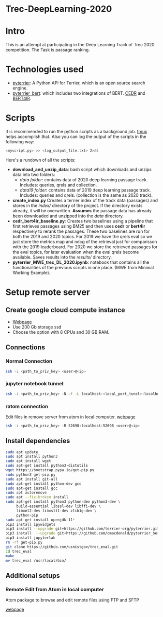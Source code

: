 # Trec-DeepLearning-2020 

# Intro

This is an attempt at participating in the Deep Learning Track of Trec 2020 competition. The Task is passage ranking.

# Technologies used

- [pyterrier](https://github.com/terrier-org/pyterrier): A Python API for Terrier, which is an open source search engine.
- [pyterrier_bert](https://github.com/cmacdonald/pyterrier_bert): which includes two integrations of BERT. [CEDR](https://github.com/Georgetown-IR-Lab/cedr) and [BERT4IR]([BERT4IR](https://github.com/ArthurCamara/Bert4IR)).

# Scripts

It is recommended to run the python scripts as a background job. [tmux](https://github.com/tmux/tmux/wiki) helps accomplish that. Also you can log the output of the scripts in the following way: 

~~~bash
<myscript.py> >> <log_output_file.txt> 2>&1
~~~

Here's a rundown of all the scripts:

- **download_and_unzip_data**: bash script which downloads and unzips data into two folders:
  - *data folder*: contains data of 2020 deep learning passage track. Includes: queries, qrels and collection.
  - *data19 folder*: contains data of 2019 deep learning passage track. Includes: queries and qrels. (collection is the same as 2020 track).
- **create_index.py** Creates a terrier index of the track data (passages) and stores in the *index/* directory of the project. If the directory exists already, it will be overwritten. **Assumes** the passage data has already been downloaded and unzipped into the *data* directory.
- **cedr_bert4ir_baseline.py**: Creates two baselines using a pipeline that first retrieves passages using BM25 and then uses **cedr** or **bert4ir** respectively to rerank the passages. These two baselines are run for both the 2019 and 2020 topics. For 2019 we have the qrels eval so we just store the metrics map and ndcg of the retrieval just for comparisson with the 2019 leaderboard. For 2020 we store the retrieved passages for the eval topics, for later evaluation when the eval qrels become available. Saves results into the *results/* directory. 
- **pyterrier_MWE_trec_DL_2020.ipynb**: notebook that contains all the functionalities of the previous scripts in one place. (MWE from Minimal Working Example).

# Setup remote server

## Create google cloud compute instance

- [Webpage](https://console.cloud.google.com)
- Use 200 Gb storage ssd
- Choose the option with 8 CPUs and 30 GB RAM.

## Connections

### Normal Connection

~~~ bash
ssh -i <path_to_priv_key> <user>@<ip>
~~~

### jupyter notebook tunnel

~~~ bash
ssh -i <path_to_priv_key> -N -f -L localhost:<local_port_tunel>:localhost:<remote_port_where_notebook_running> <remote_ip>
~~~

### ratom connection

Edit files in remove server from atom in local computer. [webpage](https://atom.io/packages/remote-atom)

~~~bash
ssh -i <path_to_priv_key> -R 52698:localhost:52698 <user>@<ip>

~~~

## Install dependencies

~~~bash
sudo apt update
sudo apt install python3
sudo apt install wget
sudo apt-get install python3-distutils
wget https://bootstrap.pypa.io/get-pip.py
sudo python3 get-pip.py
sudo apt install git-all
sudo apt-get install python-dev gcc
sudo apt-get install gcc
sudo apt autoremove
sudo apt --fix-broken install
sudo apt-get install python3 python-dev python3-dev \
     build-essential libssl-dev libffi-dev \
     libxml2-dev libxslt1-dev zlib1g-dev \
     python-pip
sudo apt-get install openjdk-11*
pip3 install ipywidgets
pip3 install --upgrade git+https://github.com/terrier-org/pyterrier.git#egg=python-terrier
pip3 install  --upgrade git+https://github.com/cmacdonald/pyterrier_bert.git
pip3 install jupyterlab
rm -rf get-pip.py
git clone https://github.com/usnistgov/trec_eval.git
cd trec_eval
make
mv trec_eval /usr/local/bin/
~~~



## Additional setups

### Remote Edit from Atom in local computer

Atom package to browse and edit remote files using FTP and SFTP

[webpage](https://atom.io/packages/remote-edit)